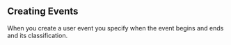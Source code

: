## Creating Events

When you create a user event you specify when the event begins and ends and its classification. 
